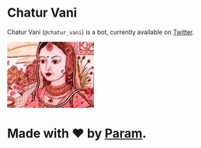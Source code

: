 # Chatur Vani
Chatur Vani (`@chatur_vani`) is a bot,
currently available on [Twitter](https://twitter.com/chatur_vani).

![Profile Photo](meta/dp.jpeg)

# Made with ❤ by [Param](https://www.paramsid.com).